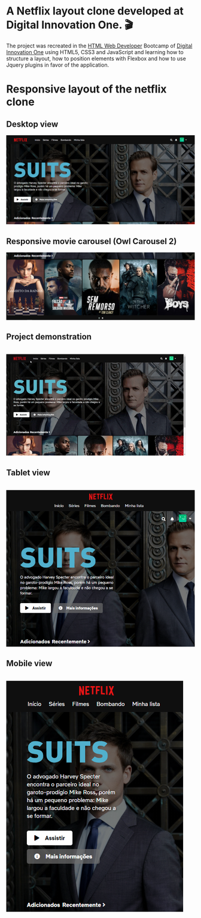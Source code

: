 # A Netflix layout clone developed at Digital Innovation One. 🎬

The project was recreated in the [HTML Web Developer](https://web.digitalinnovation.one/track/html-web-developer) Bootcamp of [Digital Innovation One](https://web.digitalinnovation.one/) using HTML5, CSS3 and JavaScript and learning how to structure a layout, how to position elements with Flexbox and how to use Jquery plugins in favor of the application.


# Responsive layout of the netflix clone

## Desktop view 

![Desktop view photo](https://github.com/gabrielcordls/netflix-clone/blob/master/img/screenshots/Tela%20Principal%20Desktop.png)

## Responsive movie carousel (Owl Carousel 2)

![movie carousel photo](https://github.com/gabrielcordls/netflix-clone/blob/master/img/screenshots/Carrossel%20de%20Filmes.png)

## Project demonstration

⠀⠀⠀⠀⠀⠀⠀⠀⠀⠀⠀⠀⠀⠀⠀⠀![Mobile demonstration view gif](https://github.com/gabrielcordls/netflix-clone/blob/master/img/screenshots/gif-clone.gif)

## Tablet view

⠀⠀⠀⠀![Tablet view photo](https://github.com/gabrielcordls/netflix-clone/blob/master/img/screenshots/Tela%20Principal%20Tablet.png)

## Mobile view

⠀⠀⠀⠀⠀⠀⠀⠀⠀⠀⠀⠀⠀⠀⠀⠀⠀⠀![Mobile view photo](https://github.com/gabrielcordls/netflix-clone/blob/master/img/screenshots/Tela%20Principal%20Mobile.png) 



